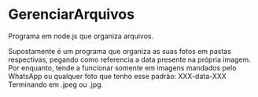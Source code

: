 # GerenciarArquivos
Programa em node.js que organiza arquivos.


Supostamente é um programa que organiza as suas fotos em pastas respectivas, pegando como referencia a data presente na própria imagem.
Por enquanto, tende a funcionar somente em imagens mandados pelo WhatsApp ou qualquer foto que tenho esse padrão: XXX-data-XXX
Terminando em .jpeg ou .jpg.
